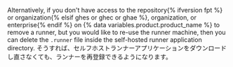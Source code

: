 Alternatively, if you don't have access to the repository{% ifversion fpt %} or organization{% elsif ghes or ghec or ghae %}, organization, or enterprise{% endif %} on {% data variables.product.product_name %} to remove a runner, but you would like to re-use the runner machine, then you can delete the `.runner` file inside the self-hosted runner application directory. そうすれば、セルフホストランナーアプリケーションをダウンロードし直さなくても、ランナーを再登録できるようになります。
